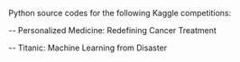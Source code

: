 Python source codes for the following Kaggle competitions:

-- Personalized Medicine: Redefining Cancer Treatment

-- Titanic: Machine Learning from Disaster
